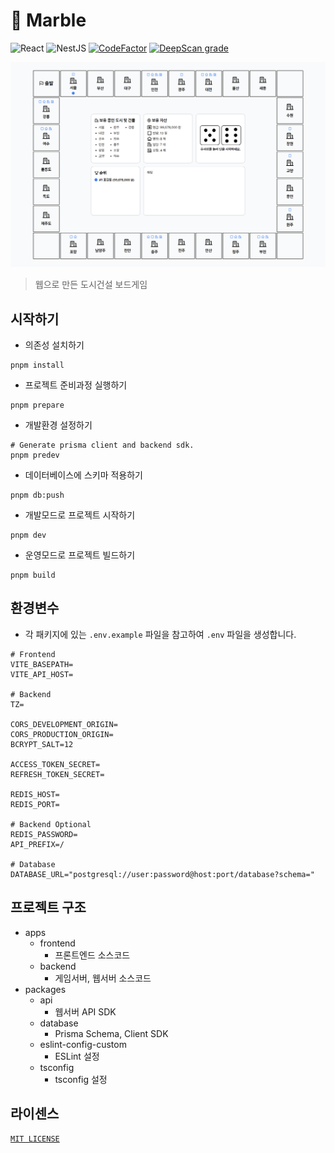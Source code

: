 # 🎲 Marble

![React](https://img.shields.io/badge/react-%2320232a.svg?logo=react&logoColor=%2361DAFB) ![NestJS](https://img.shields.io/badge/nestjs-%23E0234E.svg?logo=nestjs&logoColor=white) [![CodeFactor](https://www.codefactor.io/repository/github/skylightqp/marble/badge)](https://www.codefactor.io/repository/github/skylightqp/marble) [![DeepScan grade](https://deepscan.io/api/teams/22633/projects/25916/branches/818052/badge/grade.svg)](https://deepscan.io/dashboard#view=project&tid=22633&pid=25916&bid=818052)

![Thumbnail](./docs/thumb.png)

> 웹으로 만든 도시건설 보드게임

## 시작하기

- 의존성 설치하기

```shell
pnpm install
```

- 프로젝트 준비과정 실행하기

```shell
pnpm prepare
```

- 개발환경 설정하기

```shell
# Generate prisma client and backend sdk.
pnpm predev
```

- 데이터베이스에 스키마 적용하기

```shell
pnpm db:push
```

- 개발모드로 프로젝트 시작하기

```shell
pnpm dev
```

- 운영모드로 프로젝트 빌드하기

```shell
pnpm build
```

## 환경변수
- 각 패키지에 있는 `.env.example` 파일을 참고하여 `.env` 파일을 생성합니다.
```dotenv
# Frontend
VITE_BASEPATH=
VITE_API_HOST=

# Backend
TZ=

CORS_DEVELOPMENT_ORIGIN=
CORS_PRODUCTION_ORIGIN=
BCRYPT_SALT=12

ACCESS_TOKEN_SECRET=
REFRESH_TOKEN_SECRET=

REDIS_HOST=
REDIS_PORT=

# Backend Optional
REDIS_PASSWORD=
API_PREFIX=/

# Database
DATABASE_URL="postgresql://user:password@host:port/database?schema="

```

## 프로젝트 구조

- apps
  - frontend
    - 프론트엔드 소스코드
  - backend
    - 게임서버, 웹서버 소스코드
- packages
  - api
    - 웹서버 API SDK
  - database
    - Prisma Schema, Client SDK
  - eslint-config-custom
    - ESLint 설정
  - tsconfig
    - tsconfig 설정

## 라이센스

[`MIT LICENSE`](LICENSE)

